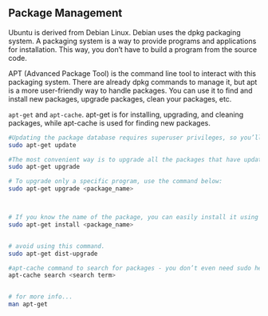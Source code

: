 ## Package Management

Ubuntu is derived from Debian Linux. Debian uses the dpkg packaging system. A packaging system is a way to provide programs and applications for installation. This way, you don’t have to build a program from the source code.

APT (Advanced Package Tool) is the command line tool to interact with this packaging system. There are already dpkg commands to manage it, but apt is a more user-friendly way to handle packages. You can use it to find and install new packages, upgrade packages, clean your packages, etc.

`apt-get` and `apt-cache`. apt-get is for installing, upgrading, and cleaning packages, while apt-cache is used for finding new packages. 


```bash
#Updating the package database requires superuser privileges, so you’ll need to use sudo.
sudo apt-get update

#The most convenient way is to upgrade all the packages that have updates available. You can use the command below for this purpose
sudo apt-get upgrade

# To upgrade only a specific program, use the command below:
sudo apt-get upgrade <package_name>



# If you know the name of the package, you can easily install it using the command below:
sudo apt-get install <package_name>


# avoid using this command.
sudo apt-get dist-upgrade

#apt-cache command to search for packages - you don’t even need sudo here
apt-cache search <search term>


# for more info...
man apt-get
```

